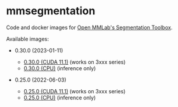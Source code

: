 # mmsegmentation
Code and docker images for [Open MMLab's Segmentation Toolbox](https://github.com/open-mmlab/mmsegmentation/).

Available images:

* 0.30.0 (2023-01-11)

  * [0.30.0 (CUDA 11.1)](0.30.0_cuda11.1) (works on 3xxx series)
  * [0.30.0 (CPU)](0.30.0_cpu) (inference only)

* 0.25.0 (2022-06-03)

  * [0.25.0 (CUDA 11.1)](0.25.0_cuda11.1) (works on 3xxx series)
  * [0.25.0 (CPU)](0.25.0_cpu) (inference only)
